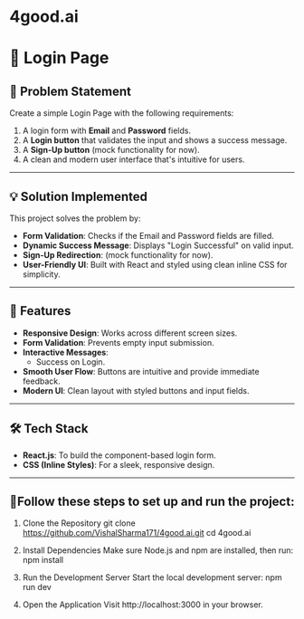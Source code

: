# 4good.ai

# 🚀 Login Page 

## 📜 Problem Statement
Create a simple Login Page with the following requirements:
1. A login form with **Email** and **Password** fields.
2. A **Login button** that validates the input and shows a success message.
3. A **Sign-Up button** (mock functionality for now).
4. A clean and modern user interface that's intuitive for users.

---

## 💡 Solution Implemented
This project solves the problem by:
- **Form Validation**: Checks if the Email and Password fields are filled.
- **Dynamic Success Message**: Displays "Login Successful" on valid input.
- **Sign-Up Redirection**: (mock functionality for now).
- **User-Friendly UI**: Built with React and styled using clean inline CSS for simplicity.

---

## 🎨 Features
- **Responsive Design**: Works across different screen sizes.
- **Form Validation**: Prevents empty input submission.
- **Interactive Messages**:
  - Success on Login.
- **Smooth User Flow**: Buttons are intuitive and provide immediate feedback.
- **Modern UI**: Clean layout with styled buttons and input fields.

---

## 🛠️ Tech Stack
- **React.js**: To build the component-based login form.
- **CSS (Inline Styles)**: For a sleek, responsive design.

---


## 🚀Follow these steps to set up and run the project:
1. Clone the Repository
git clone https://github.com/VishalSharma171/4good.ai.git
cd 4good.ai

2. Install Dependencies
Make sure Node.js and npm are installed, then run:
npm install

3. Run the Development Server
Start the local development server:
npm run dev

4. Open the Application
Visit http://localhost:3000 in your browser.





